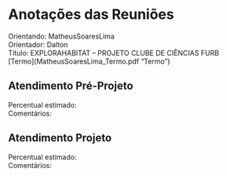 # Anotações das Reuniões

Orientando: MatheusSoaresLima  
Orientador: Dalton  
Título: EXPLORAHABITAT – PROJETO CLUBE DE CIÊNCIAS FURB  
[Termo](MatheusSoaresLima_Termo.pdf “Termo”)  

## Atendimento Pré-Projeto

Percentual estimado:  
Comentários:  

## Atendimento Projeto

Percentual estimado:  
Comentários:  
